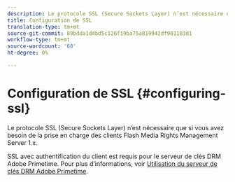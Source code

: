 ```yaml
---
description: Le protocole SSL (Secure Sockets Layer) n’est nécessaire que si vous avez besoin de la prise en charge des clients Flash Media Rights Management Server 1.x.
title: Configuration de SSL
translation-type: tm+mt
source-git-commit: 89bdda1d4bd5c126f19ba75a819942df901183d1
workflow-type: tm+mt
source-wordcount: '68'
ht-degree: 0%

---
```



# Configuration de SSL {#configuring-ssl}

Le protocole SSL (Secure Sockets Layer) n’est nécessaire que si vous avez besoin de la prise en charge des clients Flash Media Rights Management Server 1.x.

SSL avec authentification du client est requis pour le serveur de clés DRM Adobe Primetime. Pour plus d’informations, voir [Utilisation du serveur de clés DRM Adobe Primetime](../../using-the-drm-key-server/requirements.md).
